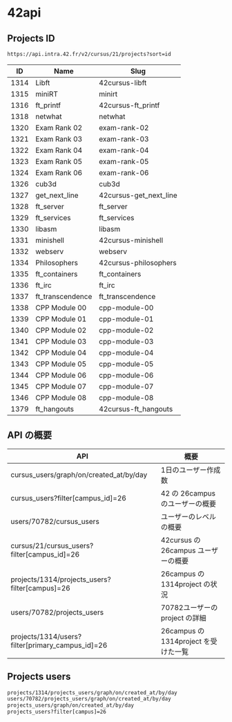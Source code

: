 # 42api

## Projects ID

```sh
https://api.intra.42.fr/v2/cursus/21/projects?sort=id
```

| ID   | Name             | Slug                   |
|------|------------------|------------------------|
| 1314 | Libft            | 42cursus-libft         |
| 1315 | miniRT           | minirt                 |
| 1316 | ft_printf        | 42cursus-ft_printf     |
| 1318 | netwhat          | netwhat                |
| 1320 | Exam Rank 02     | exam-rank-02           |
| 1321 | Exam Rank 03     | exam-rank-03           |
| 1322 | Exam Rank 04     | exam-rank-04           |
| 1323 | Exam Rank 05     | exam-rank-05           |
| 1324 | Exam Rank 06     | exam-rank-06           |
| 1326 | cub3d            | cub3d                  |
| 1327 | get_next_line    | 42cursus-get_next_line |
| 1328 | ft_server        | ft_server              |
| 1329 | ft_services      | ft_services            |
| 1330 | libasm           | libasm                 |
| 1331 | minishell        | 42cursus-minishell     |
| 1332 | webserv          | webserv                |
| 1334 | Philosophers     | 42cursus-philosophers  |
| 1335 | ft_containers    | ft_containers          |
| 1336 | ft_irc           | ft_irc                 |
| 1337 | ft_transcendence | ft_transcendence       |
| 1338 | CPP Module 00    | cpp-module-00          |
| 1339 | CPP Module 01    | cpp-module-01          |
| 1340 | CPP Module 02    | cpp-module-02          |
| 1341 | CPP Module 03    | cpp-module-03          |
| 1342 | CPP Module 04    | cpp-module-04          |
| 1343 | CPP Module 05    | cpp-module-05          |
| 1344 | CPP Module 06    | cpp-module-06          |
| 1345 | CPP Module 07    | cpp-module-07          |
| 1346 | CPP Module 08    | cpp-module-08          |
| 1379 | ft_hangouts      | 42cursus-ft_hangouts   |


## API の概要

| API                                              | 概要                                 |
|--------------------------------------------------|--------------------------------------|
| cursus_users/graph/on/created_at/by/day          | 1日のユーザー作成数                  |
| cursus_users?filter[campus_id]=26                | 42 の 26campus のユーザーの概要      |
| users/70782/cursus_users                         | ユーザーのレベルの概要               |
| cursus/21/cursus_users?filter[campus_id]=26      | 42cursus の 26campus ユーザーの概要  |
| projects/1314/projects_users?filter[campus]=26   | 26campus の 1314project の状況       |
| users/70782/projects_users                       | 70782ユーザーの project の詳細       |
| projects/1314/users?filter[primary_campus_id]=26 | 26campus の 1314project を受けた一覧 |

## Projects users
```sh
projects/1314/projects_users/graph/on/created_at/by/day
users/70782/projects_users/graph/on/created_at/by/day
projects_users/graph/on/created_at/by/day
projects_users?filter[campus]=26
```
